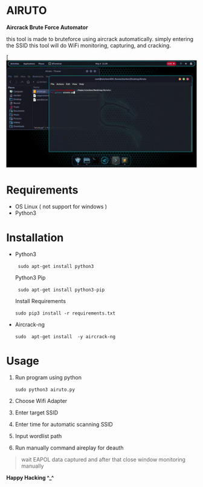 # AIRUTO
**Aircrack Brute Force Automator**
  
this tool is made to bruteforce using aircrack automatically. simply entering the SSID this tool will do WiFi monitoring, capturing, and cracking.

[![poc](https://raw.githubusercontent.com/sterben404/airuto/main/poc.gif)


# Requirements
- OS Linux ( not support for windows )
- Python3

# Installation
- Python3

   ` sudo apt-get install python3`
   
   Python3 Pip
   
    ` sudo apt-get install python3-pip`
	
	Install Requirements

	`sudo pip3 install -r requirements.txt`
- Aircrack-ng

   `sudo  apt-get install  -y aircrack-ng`
# Usage
1. Run program using python

	`sudo python3 airuto.py`
2. Choose Wifi Adapter
3. Enter target SSID
4. Enter time for automatic scanning SSID
5. Input wordlist path
6. Run manually command aireplay for deauth

> wait EAPOL data captured and after that close window monitoring manually

**Happy Hacking ^_^**
